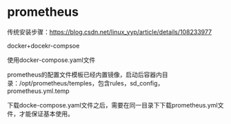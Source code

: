 # prometheus
>
传统安装步骤：https://blog.csdn.net/linux_yyp/article/details/108233977
>
docker+docekr-compsoe 
>
使用docker-compose.yaml文件
>
prometheus的配置文件模板已经内置镜像，启动后容器内目录：/opt/prometheus/temples，包含rules，sd_config，prometheus.yml.temp
>
下载docke-compose.yaml文件之后，需要在同一目录下下载prometheus.yml文件，才能保证基本使用。
